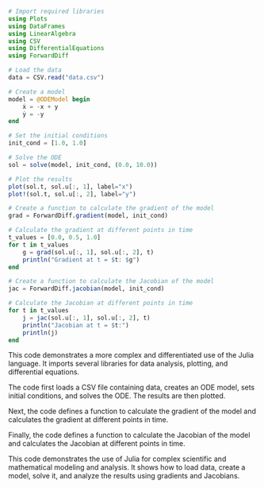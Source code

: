 ```julia
# Import required libraries
using Plots
using DataFrames
using LinearAlgebra
using CSV
using DifferentialEquations
using ForwardDiff

# Load the data
data = CSV.read("data.csv")

# Create a model
model = @ODEModel begin
    ẋ = -x + y
    ẏ = -y
end

# Set the initial conditions
init_cond = [1.0, 1.0]

# Solve the ODE
sol = solve(model, init_cond, (0.0, 10.0))

# Plot the results
plot(sol.t, sol.u[:, 1], label="x")
plot!(sol.t, sol.u[:, 2], label="y")

# Create a function to calculate the gradient of the model
grad = ForwardDiff.gradient(model, init_cond)

# Calculate the gradient at different points in time
t_values = [0.0, 0.5, 1.0]
for t in t_values
    g = grad(sol.u[:, 1], sol.u[:, 2], t)
    println("Gradient at t = $t: $g")
end

# Create a function to calculate the Jacobian of the model
jac = ForwardDiff.jacobian(model, init_cond)

# Calculate the Jacobian at different points in time
for t in t_values
    j = jac(sol.u[:, 1], sol.u[:, 2], t)
    println("Jacobian at t = $t:")
    println(j)
end
```

This code demonstrates a more complex and differentiated use of the Julia language. It imports several libraries for data analysis, plotting, and differential equations.

The code first loads a CSV file containing data, creates an ODE model, sets initial conditions, and solves the ODE. The results are then plotted.

Next, the code defines a function to calculate the gradient of the model and calculates the gradient at different points in time.

Finally, the code defines a function to calculate the Jacobian of the model and calculates the Jacobian at different points in time.

This code demonstrates the use of Julia for complex scientific and mathematical modeling and analysis. It shows how to load data, create a model, solve it, and analyze the results using gradients and Jacobians.